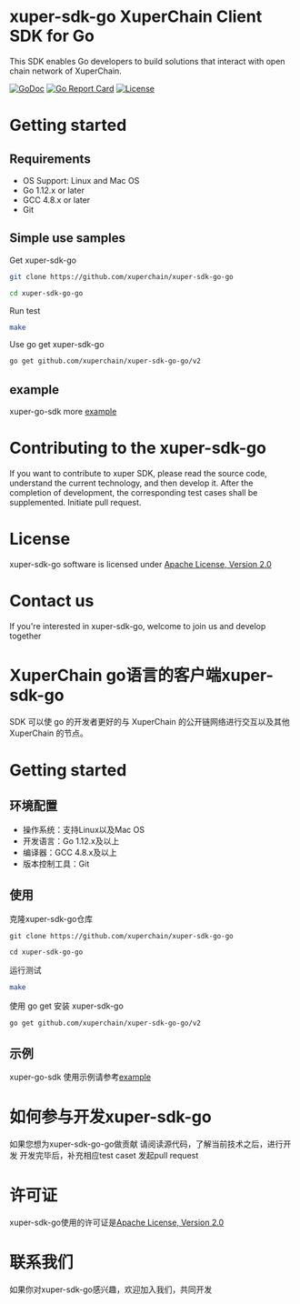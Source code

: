 
# xuper-sdk-go XuperChain Client SDK for Go
This SDK enables Go developers to build solutions that interact with open chain network of XuperChain.

[![GoDoc](https://pkg.go.dev/badge/github.com/xuperchain/xuper-sdk-go-go?utm_source=godoc)](https://pkg.go.dev/github.com/xuperchain/xuper-sdk-go-go)
[![Go Report Card](https://goreportcard.com/badge/github.com/xuperchain/xuper-sdk-go-go)](https://goreportcard.com/report/github.com/xuperchain/xuper-sdk-go-go)
[![License](https://img.shields.io/github/license/xuperchain/xuper-sdk-go-go?style=flat-square)](/LICENSE)

# Getting started
## Requirements
* OS Support: Linux and Mac OS
* Go 1.12.x or later
* GCC 4.8.x or later
* Git


## Simple use samples

Get xuper-sdk-go
```bash
git clone https://github.com/xuperchain/xuper-sdk-go-go

cd xuper-sdk-go-go
```

Run test
```bash
make
```

Use go get xuper-sdk-go
```bash
go get github.com/xuperchain/xuper-sdk-go-go/v2
```

## example
xuper-go-sdk more [example](https://github.com/xuperchain/xuper-sdk-go-go/tree/master/example)

# Contributing to the xuper-sdk-go
If you want to contribute to xuper SDK, 
please read the source code, understand the current technology, and then develop it.
After the completion of development, the corresponding test cases shall be supplemented.
Initiate pull request.

# License
xuper-sdk-go software is licensed under [Apache License, Version 2.0](https://github.com/xuperchain/xuper-sdk-go-go/blob/master/LICENSE)

# Contact us
If you're interested in xuper-sdk-go, welcome to join us and develop together


# XuperChain go语言的客户端xuper-sdk-go
SDK 可以使 go 的开发者更好的与 XuperChain 的公开链网络进行交互以及其他 XuperChain 的节点。

# Getting started
## 环境配置

* 操作系统：支持Linux以及Mac OS
* 开发语言：Go 1.12.x及以上
* 编译器：GCC 4.8.x及以上
* 版本控制工具：Git

## 使用

克隆xuper-sdk-go仓库
```
git clone https://github.com/xuperchain/xuper-sdk-go-go

cd xuper-sdk-go-go
```

运行测试
```bash
make
```

使用 go get 安装 xuper-sdk-go
```bash
go get github.com/xuperchain/xuper-sdk-go-go/v2
```

## 示例
xuper-go-sdk 使用示例请参考[example](https://github.com/xuperchain/xuper-sdk-go-go/tree/master/example)

# 如何参与开发xuper-sdk-go
如果您想为xuper-sdk-go-go做贡献
请阅读源代码，了解当前技术之后，进行开发
开发完毕后，补充相应test caset
发起pull request

# 许可证
xuper-sdk-go使用的许可证是[Apache License, Version 2.0](https://github.com/xuperchain/xuper-sdk-go-go/blob/master/LICENSE)

# 联系我们
如果你对xuper-sdk-go感兴趣，欢迎加入我们，共同开发


